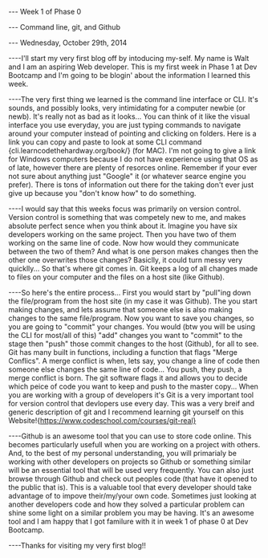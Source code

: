 --- Week 1 of Phase 0

--- Command line, git, and Github

--- Wednesday, October 29th, 2014




----I'll start my very first blog off by intoducing my-self. My name is Walt and I am an aspiring Web developer. This is my first week in Phase 1 at Dev Bootcamp and I'm going to be blogin' about the information I learned this week.





----The very first thing we learned is the command line interface or CLI. It's sounds, and possibly looks, very intimidating for a computer newbie (or newb). It's really not as bad as it looks... You can think of it like the visual interface you use everyday, you are just typing commands to navigate around your computer instead of pointing and clicking on folders. Here is a link you can copy and paste to look at some CLI command {cli.learncodethehardway.org/book/} (for MAC). I'm not going to give a link for Windows computers because I do not have experience using that OS as of late, however there are plenty of resorces online. Remember if your ever not sure about anything just "Google" it (or whatever searce engine you prefer). There is tons of information out there for the taking don't ever just give up because you "don't know how" to do something.





----I would say that this weeks focus was primarily on version control. Version control is something that was competely new to me, and makes absolute perfect sence when you think about it. Imagine you have six developers working on the same project. Then you have two of them working on the same line of code. Now how would they communicate between the two of them? And what is one person makes changes then the other one overwrites those changes? Basiclly, it could turn messy very quicklly... So that's where git comes in. Git keeps a log of all changes made to files on your computer and the files on a host site (like Github).





----So here's the entire process... First you would start by "pull"ing down the file/program from the host site (in my case it was Github). The you start making changes, and lets assume that someone else is also making changes to the same file/program. Now you want to save you changes, so you are going to "commit" your changes. You would (btw you will be using the CLI for most/all of this) "add" changes you want to "commit" to the stage then "push" those commit changes to the host (Github), for all to see. Git has many built in functions, including a function that flags "Merge Conflics". A merge conflict is when, lets say, you change a line of code then someone else changes the same line of code... You push, they push, a merge conflict is born. The git software flags it and allows you to decide which peice of code you want to keep and push to the master copy... When you are working with a group of developers it's Git is a very important tool for version control that devlopers use every day. This was a very breif and generic description of git and I recommend learning git yourself on this Website!{https://www.codeschool.com/courses/git-real}





----Github is an awesome tool that you can use to store code online. This becomes particularly usefull when you are working on a project with others. And, to the best of my personal understanding, you will primarialy be working with other developers on projects so Github or something similar will be an essential tool that will be used very frequently. You can also just browse through Github and check out peoples code (that have it opened to the public that is). This is a valuable tool that every developer should take advantage of to impove their/my/your own code. Sometimes just looking at another developers code and how they solved a particular problem can shine some light on a similar problem you may be having. It's an awesome tool and I am happy that I got familure with it in week 1 of phase 0 at Dev Bootcamp.




----Thanks for visiting my very first blog!!
